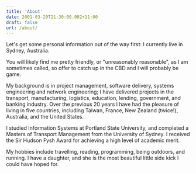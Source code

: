 ```yaml
---
title: 'About'
date: 2001-03-20T21:30:00.002+11:00
draft: false
url: /about/
---
```


Let's get some personal information out of the way first: I currently live in Sydney, Australia.

You will likely find me pretty friendly, or "unreasonably reasonable", as I am sometimes called, so offer to catch up in the CBD and I will probably be game.

My background is in project management, software delivery, systems engineering and network engineering; I have delivered projects in the transport, manufacturing, logistics, education, lending, government, and banking industry. Over the previous 20 years I have had the pleasure of living in five countries, including Taiwan, France, New Zealand (twice!), Australia, and the United States. 

I studied Information Systems at Portland State University, and completed a Masters of Transport Management from the University of Sydney. I received the Sir Hudson Fysh Award for achieving a high level of academic merit.

My hobbies include travelling, reading, programming, being outdoors, and running. I have a daughter, and she is the most beautiful little side kick I could have hoped for.